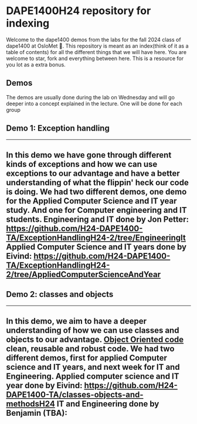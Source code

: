 # DAPE1400H24 repository for indexing

Welcome to the dape1400 demos from the labs for the fall 2024 class of dape1400 at OsloMet 🥳.
This repository is meant as an index(think of it as a table of contents) for all the different things that we will have here. You are welcome to star, fork and everything between here. This is a resource for you lot as a extra bonus. 

## Demos 
The demos are usually done during the lab on Wednesday and will go deeper into a concept explained in the lecture. One will be done for each group


## Demo 1: Exception handling 
---
In this demo we have gone through different kinds of exceptions and how we can use exceptions to our advantage and have a better understanding of what the flippin' heck our code is doing. We had two different demos, one demo for the Applied Computer Science and IT year study. And one for Computer engineering and IT students. 
Engineering and IT done by Jon Petter: https://github.com/H24-DAPE1400-TA/ExceptionHandlingH24-2/tree/EngineeringIt
Applied Computer Science and IT years done by Eivind: https://github.com/H24-DAPE1400-TA/ExceptionHandlingH24-2/tree/AppliedComputerScienceAndYear
---
## Demo 2: classes and objects
---
In this demo, we aim to have a deeper understanding of how we can use classes and objects to our advantage. [Object Oriented code](https://www.geeksforgeeks.org/introduction-of-object-oriented-programming/)  clean, reusable and robust code. We had two different demos, first for applied Computer science and IT years, and next week for IT and Engineering.
Applied computer science and IT year done by Eivind: https://github.com/H24-DAPE1400-TA/classes-objects-and-methodsH24
IT and Engineering done by Benjamin (TBA):
---
